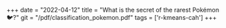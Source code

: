 +++ 
date = "2022-04-12" 
title = "What is the secret of the rarest Pokémon 🐦?" 
git = "/pdf/classification_pokemon.pdf" 
tags = ['r-kmeans-cah'] 
+++
